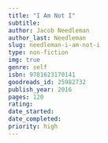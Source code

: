 ```yaml
---
title: "I Am Not I"
subtitle: 
author: Jacob Needleman
author_last: Needleman
slug: needleman-i-am-not-i
type: non-fiction
img: true
genre: self
isbn: 9781623170141
goodreads_id: 25982732
publish_year: 2016
pages: 120
rating: 
date_started:
date_completed:
priority: high
---
```

